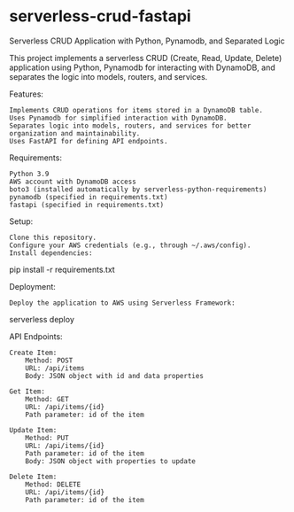 # serverless-crud-fastapi
Serverless CRUD Application with Python, Pynamodb, and Separated Logic

This project implements a serverless CRUD (Create, Read, Update, Delete) application using Python, Pynamodb for interacting with DynamoDB, and separates the logic into models, routers, and services.

Features:

    Implements CRUD operations for items stored in a DynamoDB table.
    Uses Pynamodb for simplified interaction with DynamoDB.
    Separates logic into models, routers, and services for better organization and maintainability.
    Uses FastAPI for defining API endpoints.

Requirements:

    Python 3.9
    AWS account with DynamoDB access
    boto3 (installed automatically by serverless-python-requirements)
    pynamodb (specified in requirements.txt)
    fastapi (specified in requirements.txt)

Setup:

    Clone this repository.
    Configure your AWS credentials (e.g., through ~/.aws/config).
    Install dependencies:

pip install -r requirements.txt

Deployment:

    Deploy the application to AWS using Serverless Framework:

serverless deploy

API Endpoints:

    Create Item:
        Method: POST
        URL: /api/items
        Body: JSON object with id and data properties

    Get Item:
        Method: GET
        URL: /api/items/{id}
        Path parameter: id of the item

    Update Item:
        Method: PUT
        URL: /api/items/{id}
        Path parameter: id of the item
        Body: JSON object with properties to update

    Delete Item:
        Method: DELETE
        URL: /api/items/{id}
        Path parameter: id of the item
